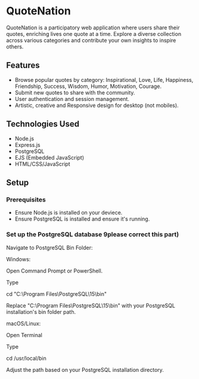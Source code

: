 # QuoteNation

QuoteNation is a participatory web application where users share their quotes, enriching lives one quote at a time. Explore a diverse collection across various categories and contribute your own insights to inspire others.

## Features

- Browse popular quotes by category: Inspirational, Love, Life, Happiness, Friendship, Success, Wisdom, Humor, Motivation, Courage.
- Submit new quotes to share with the community.
- User authentication and session management.
- Artistic, creative and Responsive design for desktop (not mobiles).


## Technologies Used

- Node.js
- Express.js
- PostgreSQL
- EJS (Embedded JavaScript)
- HTML/CSS/JavaScript

## Setup

### Prerequisites

- Ensure Node.js is installed on your deviece.
- Ensure PostgreSQL is installed and ensure it's running.

### Set up the PostgreSQL database 9please correct this part)

Navigate to PostgreSQL Bin Folder:

Windows:

Open Command Prompt or PowerShell.

Type

cd "C:\Program Files\PostgreSQL\15\bin"

Replace "C:\Program Files\PostgreSQL\15\bin" with your PostgreSQL installation's bin folder path.

macOS/Linux: 

Open Terminal

Type

cd /usr/local/bin

Adjust the path based on your PostgreSQL installation directory.

